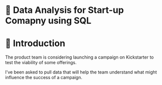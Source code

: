 # 🏢 Data Analysis for Start-up Comapny using SQL

# 📌 Introduction
The product team is considering launching a campaign on Kickstarter to test the viability of some offerings. 

I've been asked to pull data that will help the team understand what might influence the success of a campaign.
